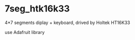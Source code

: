 # 7seg_htk16k33

4*7 segments diplay + keyboard, drived by Holtek HT16K33

[](IMG/7seg_ht16k33.JPG)

use Adafruit library


